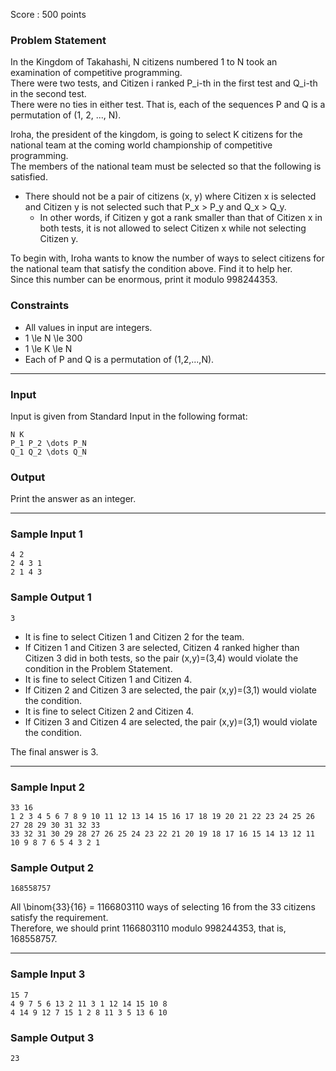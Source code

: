 Score : 500 points

### Problem Statement

In the Kingdom of Takahashi, N citizens numbered 1 to N took an examination of competitive programming.  
There were two tests, and Citizen i ranked P\_i-th in the first test and Q\_i-th in the second test.  
There were no ties in either test. That is, each of the sequences P and Q is a permutation of (1, 2, ..., N).

Iroha, the president of the kingdom, is going to select K citizens for the national team at the coming world championship of competitive programming.  
The members of the national team must be selected so that the following is satisfied.

* There should not be a pair of citizens (x, y) where Citizen x is selected and Citizen y is not selected such that P\_x > P\_y and Q\_x > Q\_y.
  + In other words, if Citizen y got a rank smaller than that of Citizen x in both tests, it is not allowed to select Citizen x while not selecting Citizen y.

To begin with, Iroha wants to know the number of ways to select citizens for the national team that satisfy the condition above. Find it to help her.  
Since this number can be enormous, print it modulo 998244353.

### Constraints

* All values in input are integers.
* 1 \le N \le 300
* 1 \le K \le N
* Each of P and Q is a permutation of (1,2,...,N).

---

### Input

Input is given from Standard Input in the following format:

```
N K
P_1 P_2 \dots P_N
Q_1 Q_2 \dots Q_N
```

### Output

Print the answer as an integer.

---

### Sample Input 1

```
4 2
2 4 3 1
2 1 4 3
```

### Sample Output 1

```
3
```

* It is fine to select Citizen 1 and Citizen 2 for the team.
* If Citizen 1 and Citizen 3 are selected, Citizen 4 ranked higher than Citizen 3 did in both tests, so the pair (x,y)=(3,4) would violate the condition in the Problem Statement.
* It is fine to select Citizen 1 and Citizen 4.
* If Citizen 2 and Citizen 3 are selected, the pair (x,y)=(3,1) would violate the condition.
* It is fine to select Citizen 2 and Citizen 4.
* If Citizen 3 and Citizen 4 are selected, the pair (x,y)=(3,1) would violate the condition.

The final answer is 3.

---

### Sample Input 2

```
33 16
1 2 3 4 5 6 7 8 9 10 11 12 13 14 15 16 17 18 19 20 21 22 23 24 25 26 27 28 29 30 31 32 33
33 32 31 30 29 28 27 26 25 24 23 22 21 20 19 18 17 16 15 14 13 12 11 10 9 8 7 6 5 4 3 2 1
```

### Sample Output 2

```
168558757
```

All \binom{33}{16} = 1166803110 ways of selecting 16 from the 33 citizens satisfy the requirement.  
Therefore, we should print 1166803110 modulo 998244353, that is, 168558757.

---

### Sample Input 3

```
15 7
4 9 7 5 6 13 2 11 3 1 12 14 15 10 8
4 14 9 12 7 15 1 2 8 11 3 5 13 6 10
```

### Sample Output 3

```
23
```